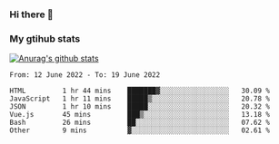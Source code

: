 ### Hi there 👋

### My gtihub stats

[![Anurag's github stats](https://github-readme-stats.vercel.app/api?username=gaozhidong)](https://github.com/gaozhidong/github-readme-stats)

<!--START_SECTION:waka-->

```text
From: 12 June 2022 - To: 19 June 2022

HTML         1 hr 44 mins    ███████▓░░░░░░░░░░░░░░░░░   30.09 %
JavaScript   1 hr 11 mins    █████▒░░░░░░░░░░░░░░░░░░░   20.78 %
JSON         1 hr 10 mins    █████░░░░░░░░░░░░░░░░░░░░   20.32 %
Vue.js       45 mins         ███▒░░░░░░░░░░░░░░░░░░░░░   13.18 %
Bash         26 mins         ██░░░░░░░░░░░░░░░░░░░░░░░   07.62 %
Other        9 mins          ▓░░░░░░░░░░░░░░░░░░░░░░░░   02.61 %
```

<!--END_SECTION:waka-->